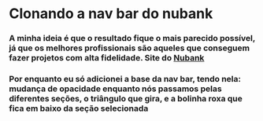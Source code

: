# Clonando a nav bar do nubank
<h3>A minha ideia é que o resultado fique o mais parecido possível, já que os melhores profissionais são aqueles que conseguem fazer projetos com alta fidelidade. Site do 
<a href="https://nubank.com.br/">Nubank</a></h3>

<h3>Por enquanto eu só adicionei a base da nav bar, tendo nela: mudança de opacidade enquanto nós passamos pelas diferentes seções, o triângulo que gira, e a bolinha roxa que fica
em baixo da seção selecionada</h3>
